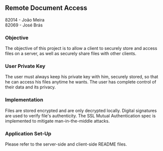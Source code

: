 ## Remote Document Access
82014 - João Meira  
82069 - José Brás

### Objective
The objective of this project is to allow a client to securely store and access files on a server, as well as securely share files with other clients.

### User Private Key
The user must always keep his private key with him, securely stored, so that he can access his files anytime he wants. The user has complete control of their data and its privacy.

### Implementation
Files are stored encrypted and are only decrypted locally. Digital signatures are used to verify file's authenticity. The SSL Mutual Authentication spec is implemented to mitigate man-in-the-middle attacks.

### Application Set-Up
Please refer to the server-side and client-side README files.